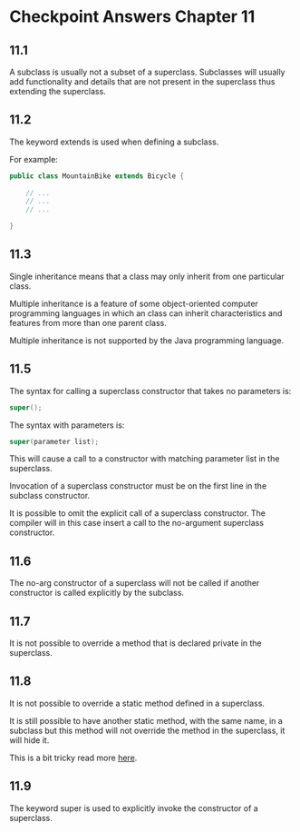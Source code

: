 # Checkpoint Answers Chapter 11 #
## 11.1 ##
A subclass is usually not a subset of a superclass. Subclasses will usually add functionality and details that are not present in the superclass thus extending the superclass.  

## 11.2 ##
The keyword extends is used when defining a subclass.  

For example:  
```Java  
public class MountainBike extends Bicycle {
	
	// ...
	// ...
	// ...

}
```  

## 11.3 ##
Single inheritance means that a class may only inherit from one particular class.  

Multiple inheritance is a feature of some object-oriented computer programming languages in which an class can inherit characteristics and features from more than one  parent class.  

Multiple inheritance is not supported by the Java programming language.  

## 11.5 ##
The syntax for calling a superclass constructor that takes no parameters is:  
```Java  
super();  
```  
The syntax with parameters is:  
```Java  
super(parameter list);  
```  
This will cause a call to a constructor with matching parameter list in the superclass.

Invocation of a superclass constructor must be on the first line in the subclass constructor.  

It is possible to omit the explicit call of a superclass constructor. The compiler will in this case insert a call to the no-argument superclass constructor.  

## 11.6 ##
The no-arg constructor of a superclass will not be called if another constructor is called explicitly by the subclass.  

## 11.7 ##
It is not possible to override a method that is declared private in the superclass.  

## 11.8 ##
It is not possible to override a static method defined in a superclass.  

It is still possible to have another static method, with the same name, in a subclass but this method will not override the method in the superclass, it will hide it.  

This is a bit tricky read more [here](http://docs.oracle.com/javase/tutorial/java/IandI/override.html "here").  

## 11.9 ##
The keyword super is used to explicitly invoke the constructor of a superclass.  
 